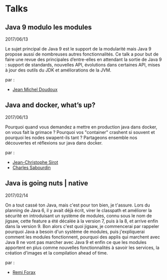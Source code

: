 # Talks


## Java 9 modulo les modules

2017/06/13

Le sujet principal de Java 9 est le support de la modularité mais Java 9 propose aussi de nombreuses autres fonctionnalités. Ce talk a pour but de faire une revue des principales d’entre-elles en attendant la sortie de Java 9 : support de standards, nouvelles API, évolutions dans certaines API, mises à jour des outils du JDK et améliorations de la JVM.


par :

* [Jean Michel Doudoux](../speakers/doudoux-jeanmichel.html)


## Java and docker, what’s up?

2017/06/13

Pourquoi quand vous demandez a mettre en production java dans docker, on vous fait la grimace ?
Pourquoi vos "container" crashent si souvent et pourquoi les nodes swapent-ils tant ?
Partageons ensemble nos découvertes et réflexions sur java dans docker.


par :

* [Jean-Christophe Sirot](../speakers/sabourdin-charles.html)
* [Charles Sabourdin](../speakers/sirot-jc.html)


## Java is going nuts | native

2017/02/14

On a tout cassé ton Java, mais c'est pour ton bien, je t'assure.
Lors du planning de Java 6, il y avait déjà écrit, virer le classpath et améliorer la sécurité en introduisant un système de modules, connu sous le nom de jigsaw, cette feature a été décalée à la version 7, puis à la 8, et arrive enfin dans la version 9.
Bon alors c'est quoi jigsaw, je commencerai par rappeler pourquoi Java a besoin d'un système de modules, puis j'expliquerai comment les modules fonctionnent, pourquoi des applis qui marchent avec Java 8 ne vont pas marcher avec Java 9 et enfin ce que les modules apportent en plus comme nouvelles fonctionnalités à savoir les services, la création d'images et la compilation ahead of time.


par :

* [Remi Forax](../speakers/forax-remi.html)

